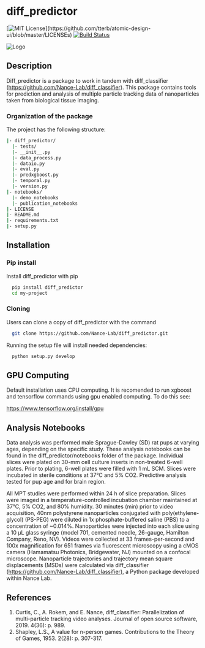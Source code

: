 
# diff_predictor

[![MIT License](https://img.shields.io/apm/l/atomic-design-ui.svg?)](https://github.com/tterb/atomic-design-ui/blob/master/LICENSEs)
[![Build Status](https://github.com/Nance-Lab/diff_predictor/actions/workflows/ci.yml/badge.svg)](https://github.com/Nance-Lab/diff_predictor/actions/workflows/ci.yml)

![Logo](https://avatars0.githubusercontent.com/u/64927580?s=200&v=4)

## Description

Diff_predictor is a package to work in tandem with diff_classifier (https://github.com/Nance-Lab/diff_classifier). 
This package contains tools for prediction and analysis of multiple particle tracking data of nanoparticles taken from biological tissue imaging.

### Organization of the package
The project has the following structure:

```bash
|- diff_predictor/
  |- tests/
  |- __init__.py
  |- data_process.py
  |- dataio.py
  |- eval.py
  |- predxgboost.py
  |- temporal.py
  |- version.py
|- notebooks/
  |- demo_notebooks
  |- publication_notebooks
|- LICENSE
|- README.md
|- requirements.txt
|- setup.py
```



## Installation

### Pip install
Install diff_predictor with pip

```bash
  pip install diff_predictor
  cd my-project
```

### Cloning
Users can clone a copy of diff_predictor with the command
```bash
  git clone https://github.com/Nance-Lab/diff_predictor.git
```
Running the setup file will install needed dependencies:
```bash
  python setup.py develop
```
    
## GPU Computing
Default installation uses CPU computing. It is recomended to run xgboost and tensorflow commands using gpu enabled computing. To do this see:

https://www.tensorflow.org/install/gpu
## Analysis Notebooks
Data analysis was performed male Sprague-Dawley (SD) rat pups at varying ages, depending on the specific study. These analysis notebooks can be found in the diff_predictor/notebooks folder of the package. Individual slices were plated on 30-mm cell culture inserts in non-treated 6-well plates. Prior to plating, 6-well plates were filled with 1 mL SCM. Slices were incubated in sterile conditions at 37°C and 5% CO2. Predictive analysis tested for pup age and for brain region.

All MPT studies were performed within 24 h of slice preparation. Slices were imaged in a temperature-controlled incubation chamber maintained at 37°C, 5% CO2, and 80% humidity. 30 minutes (min) prior to video acquisition, 40nm polystyrene nanoparticles conjugated with poly(ethylene-glycol) (PS-PEG) were diluted in 1x phosphate-buffered saline (PBS) to a concentration of ~0.014%. Nanoparticles were injected into each slice using a 10 µL glass syringe (model 701, cemented needle, 26-gauge, Hamilton Company, Reno, NV). Videos were collected at 33 frames-per-second and 100x magnification for 651 frames via fluorescent microscopy using a cMOS camera (Hamamatsu Photonics, Bridgewater, NJ) mounted on a confocal microscope. Nanoparticle trajectories and trajectory mean square displacements (MSDs) were calculated via diff_classifier (https://github.com/Nance-Lab/diff_classifier), a Python package developed within Nance Lab.
## References
1. Curtis, C., A. Rokem, and E. Nance, diff_classifier: Parallelization of multi-particle tracking video analyses. Journal of open source software, 2019. 4(36): p. 989.
2. Shapley, L.S., A value for n-person games. Contributions to the Theory of Games, 1953. 2(28): p. 307-317.
